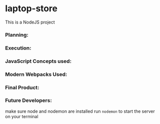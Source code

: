 # laptop-store

This is a NodeJS project

### Planning:


### Execution:

### JavaScript Concepts used:



### Modern Webpacks Used: 

### Final Product:
<!-- ![](project.jpg) -->


### Future Developers:
 make sure node and nodemon are installed
 run `nodemon` to start the server on your terminal 


